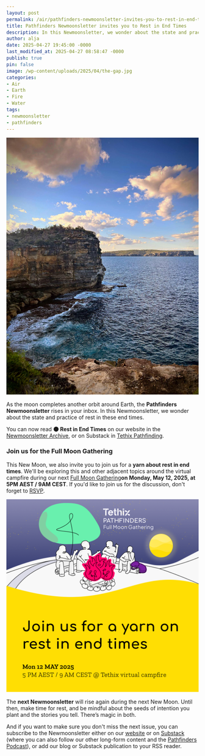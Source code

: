 ```yaml
---
layout: post
permalink: /air/pathfinders-newmoonsletter-invites-you-to-rest-in-end-times/
title: Pathfinders Newmoonsletter invites you to Rest in End Times
description: In this Newmoonsletter, we wonder about the state and practice of rest in these end times.
author: alja
date: 2025-04-27 19:45:00 -0000
last_modified_at: 2025-04-27 08:58:47 -0000
publish: true
pin: false
image: /wp-content/uploads/2025/04/the-gap.jpg
categories:
- Air
- Earth
- Fire
- Water
tags:
- newmoonsletter
- pathfinders
---
```

![](/wp-content/uploads/2025/04/the-gap.jpg)

As the moon completes another orbit around Earth, the **Pathfinders Newmoonsletter** rises in your inbox. In this Newmoonsletter, we wonder about the state and practice of rest in these end times.

You can now read **🌑 Rest in End Times** on our website in the [Newmoonsletter Archive](https://tethix.co/pathfinders/#newmoonsletter-archive), or on Substack in [Tethix Pathfinding](https://tethix.substack.com/s/pathfinders-newmoonsletter).

### Join us for the Full Moon Gathering

This New Moon, we also invite you to join us for a **yarn about rest in end times**. We'll be exploring this and other adjacent topics around the virtual campfire during our next [Full Moon Gathering](https://lu.ma/b3ybogy7)**on Monday, May 12, 2025, at 5PM AEST / 9AM CEST**. If you'd like to join us for the discussion, don't forget to [RSVP](https://lu.ma/b3ybogy7).

![](/wp-content/uploads/2025/04/pathfinders-full-moon-gathering_2025-05-12.png)

The **next Newmoonsletter** will rise again during the next New Moon. Until then, make time for rest, and be mindful about the seeds of intention you plant and the stories you tell. There’s magic in both.

And if you want to make sure you don't miss the next issue, you can subscribe to the Newmoonsletter either on our [website](https://tethix.co/pathfinders/#subscribe) or on [Substack](https://tethix.substack.com/) (where you can also follow our other long-form content and the [Pathfinders Podcast](https://tethix.co/pathfinders/#podcast)), or add our blog or Substack publication to your RSS reader.
